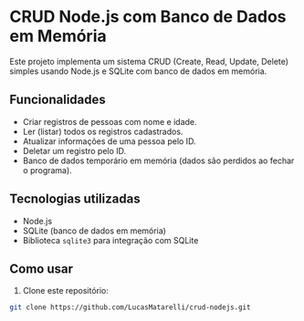 # CRUD Node.js com Banco de Dados em Memória

Este projeto implementa um sistema CRUD (Create, Read, Update, Delete) simples usando Node.js e SQLite com banco de dados em memória.

## Funcionalidades

- Criar registros de pessoas com nome e idade.
- Ler (listar) todos os registros cadastrados.
- Atualizar informações de uma pessoa pelo ID.
- Deletar um registro pelo ID.
- Banco de dados temporário em memória (dados são perdidos ao fechar o programa).

## Tecnologias utilizadas

- Node.js
- SQLite (banco de dados em memória)
- Biblioteca `sqlite3` para integração com SQLite

## Como usar

1. Clone este repositório:
```bash
git clone https://github.com/LucasMatarelli/crud-nodejs.git
